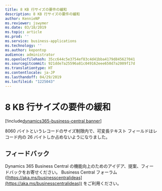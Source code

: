 ```yaml
---
title: 8 KB 行サイズの要件の緩和
description: 8 KB 行サイズの要件の緩和
author: KennieNP
ms.reviewer: jswymer
ms.date: 03/18/2019
ms.topic: article
ms.prod: ''
ms.service: business-applications
ms.technology: ''
ms.author: kepontop
audience: administrator
ms.openlocfilehash: 35cc644c5e3754ef83c4d41bba4179d845627041
ms.sourcegitcommit: 921dde7a25596a81c049162eee650d7a2009f17d
ms.translationtype: HT
ms.contentlocale: ja-JP
ms.lasthandoff: 04/29/2019
ms.locfileid: "1225043"
---
```

# <a name="relaxed-requirement-on-8-kb-row-size"></a>8 KB 行サイズの要件の緩和

[!include[dynamics365-business-central banner](../includes/dynamics365-business-central.md)]

8060 バイトというレコードのサイズ制限内で、可変長テキスト フィールドはレコード内の 26 バイトしか占めないようになりました。

## <a name="tell-us-what-you-think"></a>フィードバック
Dynamics 365 Business Central の機能向上のためのアイデア、提案、フィードバックをお寄せください。 Business Central フォーラム ([https://aka.ms/businesscentralideas](https://aka.ms/businesscentralideas)) をご利用ください。
